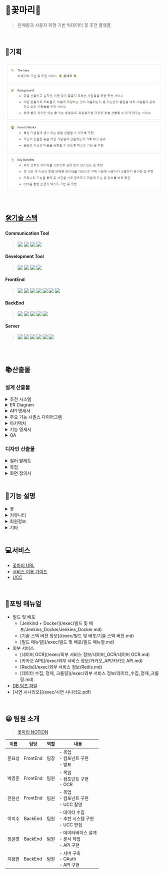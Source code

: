 # 🌼꽃마리🌼

> 판매량과 사용자 취향 기반 빅데이터 꽃 추천 플랫폼

<br/>

## 🌱기획

![image.png](./output/기획서.png)

<br/>

## [🛠기술 스택](https://lab.ssafy.com/s07-bigdata-recom-sub2/S07P22A303/-/wikis/Tech-Stack)

#### Communication Tool

> <img src="https://img.shields.io/badge/gitlab-FC6D26?style=for-the-badge&logo=gitlab&logoColor=white">
> <img src="https://img.shields.io/badge/jira-0052CC?style=for-the-badge&logo=jira&logoColor=white">
> <img src="https://img.shields.io/badge/mattermost-0058CC?style=for-the-badge&logo=mattermost&logoColor=white">
> <img src="https://img.shields.io/badge/notion-000000?style=for-the-badge&logo=notion&logoColor=white">

#### Development Tool

> <img src="https://img.shields.io/badge/vscode-007ACC?style=for-the-badge&logo=visualstudiocode&logoColor=white">
> <img src="https://img.shields.io/badge/intellij-000000?style=for-the-badge&logo=intellijidea&logoColor=white">
> <img src="https://img.shields.io/badge/mysql_workbench-4479A1?style=for-the-badge&logo=mysql&logoColor=white">
> <img src="https://img.shields.io/badge/docker-2496ED?style=for-the-badge&logo=docker&logoColor=white">

#### FrontEnd

> <img src="https://img.shields.io/badge/html5-E34F26?style=for-the-badge&logo=html5&logoColor=white">
> <img src="https://img.shields.io/badge/css-1572B6?style=for-the-badge&logo=css3&logoColor=white">
> <img src="https://img.shields.io/badge/javascript-F7DF1E?style=for-the-badge&logo=javascript&logoColor=black">
> <img src="https://img.shields.io/badge/react-61DAFB?style=for-the-badge&logo=react&logoColor=black">
> <img src="https://img.shields.io/badge/redux-764ABC?style=for-the-badge&logo=redux&logoColor=white">
> <img src="https://img.shields.io/badge/node.js-339933?style=for-the-badge&logo=Node.js&logoColor=white">
> <img src="https://img.shields.io/badge/next.js-000000?style=for-the-badge&logo=next.js&logoColor=white">

#### BackEnd

> <img src="https://img.shields.io/badge/java-007396?style=for-the-badge&logo=java&logoColor=white">
> <img src="https://img.shields.io/badge/springboot-6DB33F?style=for-the-badge&logo=springboot&logoColor=white">
> <img src="https://img.shields.io/badge/python-3776AB?style=for-the-badge&logo=python&logoColor=white">
> <img src="https://img.shields.io/badge/django-092E20?style=for-the-badge&logo=django&logoColor=white">
> <img src="https://img.shields.io/badge/mysql-4479A1?style=for-the-badge&logo=mysql&logoColor=white">

#### Server

> <img src="https://img.shields.io/badge/aws-FF9900?style=for-the-badge&logo=amazonaws&logoColor=white">
> <img src="https://img.shields.io/badge/ec2-FF9900?style=for-the-badge&logo=amazonec2&logoColor=white">
> <img src="https://img.shields.io/badge/s3-569A31?style=for-the-badge&logo=amazons3&logoColor=white">
> <img src="https://img.shields.io/badge/nginx-009639?style=for-the-badge&logo=nginx&logoColor=white">
> <img src="https://img.shields.io/badge/jenkins-D24939?style=for-the-badge&logo=jenkins&logoColor=white">
> <img src="https://img.shields.io/badge/docker-2496ED?style=for-the-badge&logo=docker&logoColor=white">

<br/>
<br/>

## 📚산출물

### 설계 산출물

<details>
<summary>추천 시스템</summary>
<div markdown="1">

-   태그별 꽃 추천
    -   KNN 알고리즘 - 코사인 유사도 활용
    -   유저 간 컬렉션에 담은 꽃 유사도 점수와 최근 일주일 화훼 유통 데이터 점수를 7:3으로 적용
    -   화훼 유통 데이터는 최근 3년 간의 데이터 사용
    -   판매량에 따라 점수 부여(판매량 점수)
        -   1만 손 ↑ = 6점
        -   5천 손 ↑ = 3점
        -   5천 손 ↓ = 1점
    -   판매량을 연도에 따라 가중치 적용
        -   올해 = 0.6 \* 판매량 점수
        -   작년 = 0.3 \* 판매량 점수
        -   재작년 0.1 \* 판매량 점수
    -   유사도와 판매량을 함께 계산하여 0.5 이상의 유사도 중 높은 순으로 18개까지 품종 추천
        -   만약 18개의 추천이 불가능한 경우 인기순으로 추가
-   좋아요 기반 게시글 추천
    -   KNN 알고리즘 - 코사인 유사도 활용
    -   유저간 좋아요를 누른 게시글 유사도 점수를 계산하여 0.5 이상의 유사도 중 높은 순서대로 4개의 게시글 추천
        -   만약 4개의 추천이 불가능한 경우 인기순으로 추가
-   편지 내용 기반 꽃 추천
    -   TF-IDF 활용
    -   편지 내용에서 중요 단어를 찾아 꽃말과 매칭
    -   편지 내용과 꽃말을 형태소 단위로 분리하여 비교

</div>
</details>

<details>
<summary>ER Diagram</summary>
<div markdown="1">

![image.png](./output/ERD.png)

</div>
</details>

<details>
<summary>API 명세서</summary>
<div markdown="1">

![image.png](./output/API명세서.png)

</div>
</details>

<details>
<summary>주요 기능 시퀀스 다이어그램</summary>
<div markdown="1">

-   꽃
    -   오늘의 꽃
        ![image.png](./output/시퀀스다이어그램/오늘의_꽃.png)
    -   꽃 검색
        ![image.png](./output/시퀀스다이어그램/꽃_검색.png)
    -   품종 상세페이지 조회
        ![image.png](./output/시퀀스다이어그램/품종_상세페이지_조회.png)
    -   컬렉션 추가
        ![image.png](./output/시퀀스다이어그램/컬렉션_추가.png)
-   추천
    -   대상 기반 꽃 추천
        ![image.png](./output/시퀀스다이어그램/대상_기반.png)
    -   편지 기반 꽃 추천
        ![image.png](./output/시퀀스다이어그램/편지_기반.png)
    -   좋아요 기반 게시글 추천
        ![image.png](./output/시퀀스다이어그램/게시글.png)
-   커뮤니티
    -   글 작성
        ![image.png](./output/시퀀스다이어그램/글_작성.png)
    -   전체 글 조회
        ![image.png](./output/시퀀스다이어그램/전체_글_조회.png)
    -   상세 글 조회
        ![image.png](./output/시퀀스다이어그램/상세_글_조회.png)
    -   댓글 작성
        ![image.png](./output/시퀀스다이어그램/댓글_작성.png)
-   회원정보
    -   회원가입 및 로그인
        ![image.png](./output/시퀀스다이어그램/회원가입_로그인.png)
    -   회원정보 조회
        ![image.png](./output/시퀀스다이어그램/회원정보_조회.png)

</div>
</details>

<details>
<summary>아키텍처</summary>
<div markdown="1">

![image.png](./output/아키텍처.png)

</div>
</details>

<details>
<summary>기능 명세서</summary>
<div markdown="1">

![image.png](./output/기능명세서.png)

</div>
</details>

<details>
<summary>QA</summary>
<div markdown="1">

![image.png](./output/QA.jpg)

</div>
</details>

### 디자인 산출물

<details>
<summary>컬러 팔레트</summary>
<div markdown="1">

![image.png](./output/컬러팔레트.png)

</div>
</details>

<details>
<summary>목업</summary>
<div markdown="1">

![image.png](./output/목업/목업1.png)
![image.png](./output/목업/목업2.png)
![image.png](./output/목업/목업3.png)
![image.png](./output/목업/목업4.png)
![image.png](./output/목업/목업5.png)

</div>
</details>

<details>
<summary>화면 정의서</summary>
<div markdown="1">

![image.png](./output/화면정의서/슬라이드1.JPG)
![image.png](./output/화면정의서/슬라이드2.JPG)
![image.png](./output/화면정의서/슬라이드3.JPG)
![image.png](./output/화면정의서/슬라이드4.JPG)
![image.png](./output/화면정의서/슬라이드5.JPG)
![image.png](./output/화면정의서/슬라이드6.JPG)
![image.png](./output/화면정의서/슬라이드7.JPG)
![image.png](./output/화면정의서/슬라이드8.JPG)
![image.png](./output/화면정의서/슬라이드9.JPG)
![image.png](./output/화면정의서/슬라이드10.JPG)
![image.png](./output/화면정의서/슬라이드11.JPG)
![image.png](./output/화면정의서/슬라이드12.JPG)
![image.png](./output/화면정의서/슬라이드13.JPG)
![image.png](./output/화면정의서/슬라이드14.JPG)
![image.png](./output/화면정의서/슬라이드15.JPG)

</div>
</details>

<br/>

## 📣기능 설명

<details>
<summary>꽃</summary>
<div markdown="1">

![image.png](./output/기능설명/꽃.PNG)

</div>
</details>

<details>
<summary>커뮤니티</summary>
<div markdown="1">

![image.png](./output/기능설명/커뮤니티.PNG)

</div>
</details>

<details>
<summary>회원정보</summary>
<div markdown="1">

![image.png](./output/기능설명/회원정보.PNG)

</div>
</details>

<details>
<summary>기타</summary>
<div markdown="1">

![image.png](./output/기능설명/기타.PNG)

</div>
</details>

<br/>

## 💻서비스

-   [꽃마리 URL](https://ggotmari.com/)
-   [서비스 이용 가이드](https://a303-princess.notion.site/690dcc0e597b4a7886754f98b493371d)
-   [UCC]()

<br/>

## 🔌포팅 매뉴얼

-   빌드 및 배포
    - [Jenkind + Docker](/exec/빌드 및 배포/Jenkins_Docker/Jenkins_Docker.md)
    - [기술 스택 버전 정보](/exec/빌드 및 배포/기술 스택 버전.md)
    - [빌드 매뉴얼](/exec/빌드 및 배포/빌드 매뉴얼.md)
-   외부 서비스
    - [네이버 OCR](/exec/외부 서비스 정보/네이버_OCR/네이버 OCR.md)
    - [카카오 API](/exec/외부 서비스 정보/카카오_API/카카오 API.md)
    - [Redis](/exec/외부 서비스 정보/Redis.md)
    - [데이터 수집, 정제, 크롤링](/exec/외부 서비스 정보/데이터_수집_정제_크롤링.md)
-   [DB 덤프 파일](/exec/꽃마리_DB_dump.sql)
-   [시연 시나리오](/exec/시연 시나리오.pdf)

<br/>

## 😀 팀원 소개

> [꽃마리 NOTION](https://a303-princess.notion.site/97e776287f304c1f8492d1f622f448c7)

| 이름   | 담당     | 역할 | 내용                                                    |
| ------ | -------- | ---- | ------------------------------------------------------- |
| 문요성 | FrontEnd | 팀장 | - 목업 <br/> - 컴포넌트 구현 <br/> - 발표               |
| 박영준 | FrontEnd | 팀원 | - 목업 <br/> - 컴포넌트 구현 <br/> - OCR                |
| 전윤선 | FrontEnd | 팀원 | - 목업 <br/> - 컴포넌트 구현 <br/> - UCC 촬영           |
| 이지수 | BackEnd  | 팀원 | - 데이터 수집 <br/> - 추천 시스템 구현 <br/> - UCC 편집 |
| 정윤영 | BackEnd  | 팀원 | - 데이터베이스 설계 <br/> - 문서 작업 <br/> - API 구현  |
| 지용현 | BackEnd  | 팀원 | - 서버 구축 <br/> - OAuth <br/> - API 구현              |
